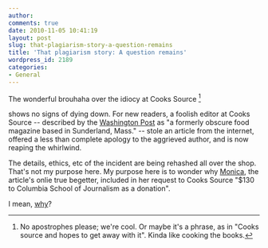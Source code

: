 ```yaml
---
author:
comments: true
date: 2010-11-05 10:41:19
layout: post
slug: that-plagiarism-story-a-question-remains
title: 'That plagiarism story: A question remains'
wordpress_id: 2189
categories:
- General
---
```


The wonderful brouhaha over the idiocy at Cooks Source [^fn1]
[^fn1]: No apostrophes please; we're cool. Or maybe it's a phrase, as in "Cooks source and hopes to get away with it". Kinda like cooking the books.  

 shows no signs of dying down. For new readers, a foolish editor at Cooks Source  -- described by the [Washington Post](http://voices.washingtonpost.com/fasterforward/2010/11/cooks_source_masters_new_recip.html) as "a formerly obscure food magazine based in Sunderland, Mass." -- stole an article from the internet, offered a less than complete apology to the aggrieved author, and is now reaping the whirlwind.

The details, ethics, etc of the incident are being rehashed all over the shop. That's not my purpose here. My purpose here is to wonder why [Monica](http://illadore.livejournal.com/), the article's onlie true begetter, included in her request to Cooks Source "$130 to Columbia School of Journalism as a donation".

I mean, [why](http://www.tnr.com/print/article/j-school-confidential)?


